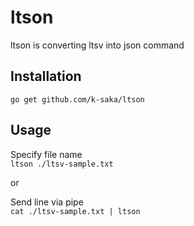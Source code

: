 # ltson

ltson is converting ltsv into json command

## Installation

`go get github.com/k-saka/ltson`

## Usage
Specify file name  
`ltson ./ltsv-sample.txt`  

or 

Send line via pipe  
`cat ./ltsv-sample.txt | ltson`

